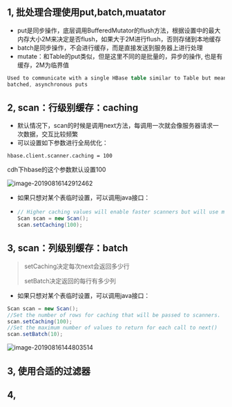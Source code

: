 ## 1,  批处理合理使用put,batch,muatator

* put是同步操作，底层调用BufferedMutator的flush方法，根据设置中的最大内存大小2M来决定是否flush，如果大于2M进行flush，否则存储到本地缓存
* batch是同步操作，不会进行缓存，而是直接发送到服务器上进行处理
* mutate：和Table的put类似，但是这里不同的是批量的，异步的操作, 也是有缓存，2M为临界值

```verilog
Used to communicate with a single HBase table similar to Table but meant for
batched, asynchronous puts
```



## 2, scan：行级别缓存：caching

* 默认情况下，scan的时候是调用next方法，每调用一次就会像服务器请求一次数据，交互比较频繁
* 可以设置如下参数进行全局优化：

```properties
hbase.client.scanner.caching = 100
```

cdh下hbase的这个参数默认设置100

![image-20190816142912462](https://learningnotebookv1-1302566743.cos.ap-nanjing.myqcloud.com/img/image-20190816142912462.png)

* 如果只想对某个表临时设置，可以调用java接口：

* ```java
  // Higher caching values will enable faster scanners but will use more memory.
  Scan scan = new Scan();
  scan.setCaching(100);
  ```



## 3, scan：列级别缓存：batch

> setCaching决定每次next会返回多少行
>
> setBatch决定返回的每行有多少列



* 如果只想对某个表临时设置，可以调用java接口：

```java
Scan scan = new Scan();
//Set the number of rows for caching that will be passed to scanners.
scan.setCaching(100);
//Set the maximum number of values to return for each call to next()
scan.setBatch(10);
```

![image-20190816144803514](https://learningnotebookv1-1302566743.cos.ap-nanjing.myqcloud.com/img/image-20190816144803514.png)



## 3, 使用合适的过滤器



## 4,